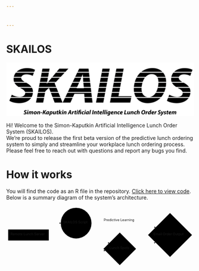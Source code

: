 ```yaml
---


---
```


<h1 id="skailos">SKAILOS</h1>
<p><img src="https://github.com/SKAILOS/SKAILOS/blob/master/SKAILOS.png" alt="SKAILOS logo"></p>
<p>Hi! Welcome to the Simon-Kaputkin Artificial Intelligence Lunch Order System (SKAILOS).<br>
We’re proud to release the first beta version of the predictive lunch ordering system to simply and streamline your workplace lunch ordering process. Please feel free to reach out with questions and report any bugs you find.</p>
<h1 id="how-it-works">How it works</h1>
<p>You will find the code as an R file in the repository. <a href="https://github.com/SKAILOS/SKAILOS/blob/master/SKAILOS.R">Click here to view code</a>. Below is a summary diagram of the system’s architecture.</p>
<div class="mermaid"><svg xmlns="http://www.w3.org/2000/svg" id="mermaid-svg-Ia8z2DK7AfDCv5bj" width="100%" style="max-width: 784.2484436035156px;" viewBox="0 0 784.2484436035156 255.96172332763672"><g transform="translate(-12, -12)"><g class="output"><g class="clusters"></g><g class="edgePaths"><g class="edgePath" style="opacity: 1;"><path class="path" d="M155.83493094384943,110.8046875L214.765625,84.203125L239.765625,84.203125" marker-end="url(#arrowhead4013)" style="fill:none"></path><defs><marker id="arrowhead4013" viewBox="0 0 10 10" refX="9" refY="5" markerUnits="strokeWidth" markerWidth="8" markerHeight="6" orient="auto"><path d="M 0 0 L 10 5 L 0 10 z" class="arrowheadPath" style="stroke-width: 1; stroke-dasharray: 1, 0;"></path></marker></defs></g><g class="edgePath" style="opacity: 1;"><path class="path" d="M142.0204699496368,156.8046875L214.765625,201.8570327758789L303.96875,201.8570327758789L393.171875,201.8570327758789L425.2772698273931,198.9624245515142" marker-end="url(#arrowhead4014)" style="fill:none"></path><defs><marker id="arrowhead4014" viewBox="0 0 10 10" refX="9" refY="5" markerUnits="strokeWidth" markerWidth="8" markerHeight="6" orient="auto"><path d="M 0 0 L 10 5 L 0 10 z" class="arrowheadPath" style="stroke-width: 1; stroke-dasharray: 1, 0;"></path></marker></defs></g><g class="edgePath" style="opacity: 1;"><path class="path" d="M367.7722100960736,77.05052131082726L393.171875,74.203125L486.2765655517578,74.203125L579.3812561035156,74.203125L635.9197526281432,103.2661909753723" marker-end="url(#arrowhead4015)" style="fill:none"></path><defs><marker id="arrowhead4015" viewBox="0 0 10 10" refX="9" refY="5" markerUnits="strokeWidth" markerWidth="8" markerHeight="6" orient="auto"><path d="M 0 0 L 10 5 L 0 10 z" class="arrowheadPath" style="stroke-width: 1; stroke-dasharray: 1, 0;"></path></marker></defs></g><g class="edgePath" style="opacity: 1;"><path class="path" d="M357.7800601355274,119.22289314977095L393.171875,142.2554702758789L442.34356918699547,168.68533553712558" marker-end="url(#arrowhead4016)" style="fill:none"></path><defs><marker id="arrowhead4016" viewBox="0 0 10 10" refX="9" refY="5" markerUnits="strokeWidth" markerWidth="8" markerHeight="6" orient="auto"><path d="M 0 0 L 10 5 L 0 10 z" class="arrowheadPath" style="stroke-width: 1; stroke-dasharray: 1, 0;"></path></marker></defs></g><g class="edgePath" style="opacity: 1;"><path class="path" d="M554.8812469482422,192.35703277587893L579.3812561035156,191.8570327758789L635.3806251187488,164.8040565152332" marker-end="url(#arrowhead4017)" style="fill:none"></path><defs><marker id="arrowhead4017" viewBox="0 0 10 10" refX="9" refY="5" markerUnits="strokeWidth" markerWidth="8" markerHeight="6" orient="auto"><path d="M 0 0 L 10 5 L 0 10 z" class="arrowheadPath" style="stroke-width: 1; stroke-dasharray: 1, 0;"></path></marker></defs></g></g><g class="edgeLabels"><g class="edgeLabel" transform="" style="opacity: 1;"><g transform="translate(0,0)" class="label"><foreignObject width="0" height="0"><div xmlns="http://www.w3.org/1999/xhtml" style="display: inline-block; white-space: nowrap;"><span class="edgeLabel"></span></div></foreignObject></g></g><g class="edgeLabel" transform="" style="opacity: 1;"><g transform="translate(0,0)" class="label"><foreignObject width="0" height="0"><div xmlns="http://www.w3.org/1999/xhtml" style="display: inline-block; white-space: nowrap;"><span class="edgeLabel"></span></div></foreignObject></g></g><g class="edgeLabel" transform="translate(486.2765655517578,74.203125)" style="opacity: 1;"><g transform="translate(-67.078125,-13)" class="label"><foreignObject width="134.15625" height="26"><div xmlns="http://www.w3.org/1999/xhtml" style="display: inline-block; white-space: nowrap;"><span class="edgeLabel">Predictive Learning</span></div></foreignObject></g></g><g class="edgeLabel" transform="" style="opacity: 1;"><g transform="translate(0,0)" class="label"><foreignObject width="0" height="0"><div xmlns="http://www.w3.org/1999/xhtml" style="display: inline-block; white-space: nowrap;"><span class="edgeLabel"></span></div></foreignObject></g></g><g class="edgeLabel" transform="" style="opacity: 1;"><g transform="translate(0,0)" class="label"><foreignObject width="0" height="0"><div xmlns="http://www.w3.org/1999/xhtml" style="display: inline-block; white-space: nowrap;"><span class="edgeLabel"></span></div></foreignObject></g></g></g><g class="nodes"><g class="node" id="A" transform="translate(104.8828125,133.8046875)" style="opacity: 1;"><rect rx="0" ry="0" x="-84.8828125" y="-23" width="169.765625" height="46"></rect><g class="label" transform="translate(0,0)"><g transform="translate(-74.8828125,-13)"><foreignObject width="149.765625" height="26"><div xmlns="http://www.w3.org/1999/xhtml" style="display: inline-block; white-space: nowrap;">Remote Lunch Server</div></foreignObject></g></g></g><g class="node" id="B" transform="translate(303.96875,84.203125)" style="opacity: 1;"><circle x="-64.203125" y="-23" r="64.203125"></circle><g class="label" transform="translate(0,0)"><g transform="translate(-54.203125,-13)"><foreignObject width="108.40625" height="26"><div xmlns="http://www.w3.org/1999/xhtml" style="display: inline-block; white-space: nowrap;">SKAILOS Script</div></foreignObject></g></g></g><g class="node" id="C" transform="translate(486.2765655517578,191.8570327758789)" style="opacity: 1;"><polygon points="68.1046875,0 136.209375,-68.1046875 68.1046875,-136.209375 0,-68.1046875" rx="5" ry="5" transform="translate(-68.1046875,68.1046875)"></polygon><g class="label" transform="translate(0,0)"><g transform="translate(-42.671875,-13)"><foreignObject width="85.34375" height="26"><div xmlns="http://www.w3.org/1999/xhtml" style="display: inline-block; white-space: nowrap;">Lunch Spots</div></foreignObject></g></g></g><g class="node" id="D" transform="translate(696.3148498535156,133.8046875)" style="opacity: 1;"><polygon points="91.93359375,0 183.8671875,-91.93359375 91.93359375,-183.8671875 0,-91.93359375" rx="5" ry="5" transform="translate(-91.93359375,91.93359375)"></polygon><g class="label" transform="translate(0,0)"><g transform="translate(-69.1484375,-13)"><foreignObject width="138.296875" height="26"><div xmlns="http://www.w3.org/1999/xhtml" style="display: inline-block; white-space: nowrap;">Email Order Output</div></foreignObject></g></g></g></g></g></g></svg></div>

